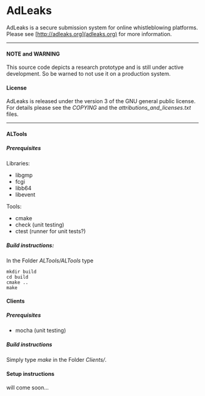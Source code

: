 AdLeaks
=======

AdLeaks is a secure submission system for online whistleblowing platforms. Please see [http://adleaks.org](adleaks.org) for more information.

---

#### NOTE and WARNING
This source code depicts a research prototype and is still under active development. So be warned to not use it on a production system.

#### License
AdLeaks is released under the version 3 of the GNU general public license. For details please see the *COPYING* and 
the *attributions_and_licenses.txt* files.

---

#### ALTools
##### Prerequisites
Libraries:

* libgmp
* fcgi
* libb64
* libevent

Tools:

  * cmake
  * check (unit testing)
  * ctest (runner for unit tests?)

##### Build instructions:
In the Folder *ALTools/ALTools* type

    mkdir build
    cd build
    cmake ..
    make

#### Clients
##### Prerequisites
* mocha (unit testing)

##### Build instructions
Simply type *make* in the Folder *Clients/*.

#### Setup instructions
will come soon...
